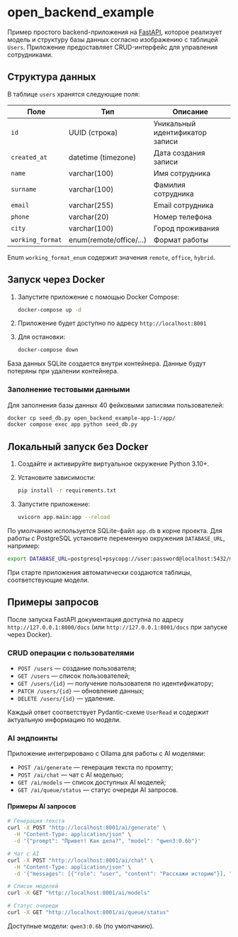 # open_backend_example

Пример простого backend-приложения на [FastAPI](https://fastapi.tiangolo.com/),
которое реализует модель и структуру базы данных согласно изображению с таблицей
`Users`. Приложение предоставляет CRUD-интерфейс для управления сотрудниками.

## Структура данных

В таблице `users` хранятся следующие поля:

| Поле                | Тип                    | Описание                         |
|---------------------|------------------------|----------------------------------|
| `id`                | UUID (строка)          | Уникальный идентификатор записи |
| `created_at`        | datetime (timezone)    | Дата создания записи             |
| `name`              | varchar(100)           | Имя сотрудника                   |
| `surname`           | varchar(100)           | Фамилия сотрудника               |
| `email`             | varchar(255)           | Email сотрудника                 |
| `phone`             | varchar(20)            | Номер телефона                   |
| `city`              | varchar(100)           | Город проживания                 |
| `working_format`    | enum(remote/office/…)  | Формат работы                    |

Enum `working_format_enum` содержит значения `remote`, `office`, `hybrid`.

## Запуск через Docker

1. Запустите приложение с помощью Docker Compose:

   ```bash
   docker-compose up -d
   ```

2. Приложение будет доступно по адресу `http://localhost:8001`

3. Для остановки:

   ```bash
   docker-compose down
   ```

База данных SQLite создается внутри контейнера. Данные будут потеряны при удалении контейнера.

### Заполнение тестовыми данными

Для заполнения базы данных 40 фейковыми записями пользователей:

```bash
docker cp seed_db.py open_backend_example-app-1:/app/
docker compose exec app python seed_db.py
```

## Локальный запуск без Docker

1. Создайте и активируйте виртуальное окружение Python 3.10+.
2. Установите зависимости:

   ```bash
   pip install -r requirements.txt
   ```

3. Запустите приложение:

   ```bash
   uvicorn app.main:app --reload
   ```

По умолчанию используется SQLite-файл `app.db` в корне проекта. Для работы с
PostgreSQL установите переменную окружения `DATABASE_URL`, например:

```bash
export DATABASE_URL=postgresql+psycopg://user:password@localhost:5432/mydb
```

При старте приложения автоматически создаются таблицы, соответствующие модели.

## Примеры запросов

После запуска FastAPI документация доступна по адресу `http://127.0.0.1:8000/docs` (или `http://127.0.0.1:8001/docs` при запуске через Docker).

### CRUD операции с пользователями

- `POST /users` — создание пользователя;
- `GET /users` — список пользователей;
- `GET /users/{id}` — получение пользователя по идентификатору;
- `PATCH /users/{id}` — обновление данных;
- `DELETE /users/{id}` — удаление.

Каждый ответ соответствует Pydantic-схеме `UserRead` и содержит актуальную
информацию по модели.

### AI эндпоинты

Приложение интегрировано с Ollama для работы с AI моделями:

- `POST /ai/generate` — генерация текста по промпту;
- `POST /ai/chat` — чат с AI моделью;
- `GET /ai/models` — список доступных AI моделей;
- `GET /ai/queue/status` — статус очереди AI запросов.

#### Примеры AI запросов

```bash
# Генерация текста
curl -X POST "http://localhost:8001/ai/generate" \
  -H "Content-Type: application/json" \
  -d '{"prompt": "Привет! Как дела?", "model": "qwen3:0.6b"}'

# Чат с AI
curl -X POST "http://localhost:8001/ai/chat" \
  -H "Content-Type: application/json" \
  -d '{"messages": [{"role": "user", "content": "Расскажи историю"}], "model": "qwen3:0.6b"}'

# Список моделей
curl -X GET "http://localhost:8001/ai/models"

# Статус очереди
curl -X GET "http://localhost:8001/ai/queue/status"
```

Доступные модели: `qwen3:0.6b` (по умолчанию).

